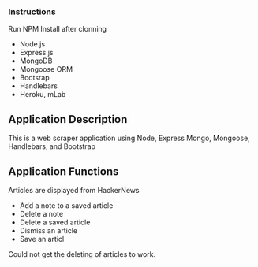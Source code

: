 

### Instructions
Run NPM Install after clonning
* Node.js
* Express.js
* MongoDB
* Mongoose ORM
* Bootsrap
* Handlebars
* Heroku, mLab

## Application Description
This is a web scraper application using Node, Express Mongo, Mongoose, Handlebars, and Bootstrap 

## Application Functions
Articles are displayed from HackerNews
* Add a note to a saved article
* Delete a note
* Delete a saved article
* Dismiss an article
* Save an articl


Could not get the deleting of articles to work. 



